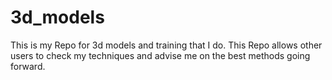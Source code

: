 # 3d_models
This is my Repo for 3d models and training that I do.
This Repo allows other users to check my techniques and advise me on the best methods going forward.
